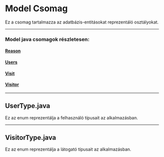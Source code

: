 # Model Csomag

Ez a csomag tartalmazza az adatbázis-entitásokat reprezentáló osztályokat.

---

### Model java csomagok részletesen:

#### [Reason](reason.md) <br>
#### [Users](users.md) <br>
#### [Visit](visit.md) <br>
#### [Visitor](visitor.md) <br>

---

## UserType.java

Ez az enum reprezentálja a felhasználó típusait az alkalmazásban.

---

## VisitorType.java

Ez az enum reprezentálja a látogató típusait az alkalmazásban.
